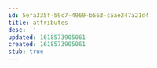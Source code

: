 ```yaml
---
id: 5efa335f-59c7-4969-b563-c5ae247a21d4
title: attributes
desc: ''
updated: 1618573905061
created: 1618573905061
stub: true
---
```


